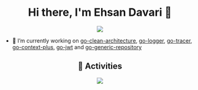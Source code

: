 <h1 align="center">Hi there, I'm Ehsan Davari 👋</h1>

<p align="center">
  <a href="#" alt="ehsan davari's github profile summary"><img src="https://github-profile-summary-cards.vercel.app/api/cards/profile-details?username=ehsandavari&theme=github" /></a>
</p>

- 🔭 I’m currently working on [go-clean-architecture](https://github.com/ehsandavari/go-clean-architecture), [go-logger](https://github.com/ehsandavari/go-logger), [go-tracer](https://github.com/ehsandavari/go-tracer), [go-context-plus](https://github.com/ehsandavari/go-context-plus), [go-jwt](https://github.com/ehsandavari/go-jwt) and [go-generic-repository](https://github.com/ehsandavari/go-generic-repository)

<h2 align="center">🚀 Activities</h2>
<p align="center">
  <a href="#" alt="ehsan davari's github stats"><img src="https://github-readme-stats.vercel.app/api?username=ehsandavari" /></a>
</p>
